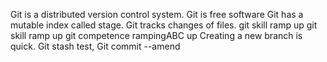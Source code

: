 Git is a distributed version control system.
Git is free software
Git has a mutable index called stage.
Git tracks changes of files.
git skill ramp up 
git skill ramp up 
git competence rampingABC up 
Creating a new branch is quick.
Git stash test,
Git commit --amend
